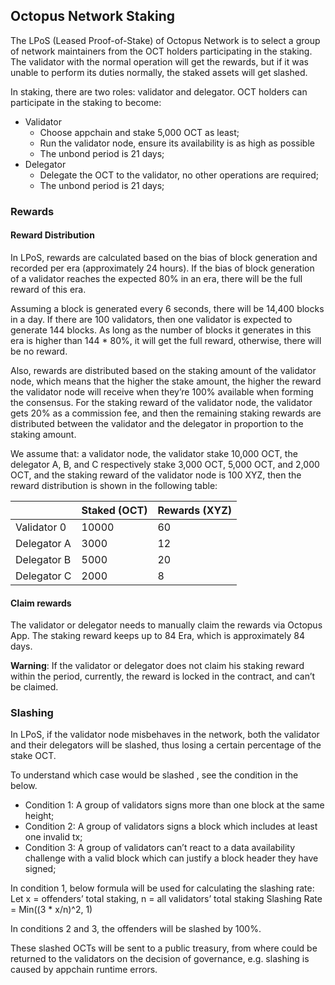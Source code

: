## Octopus Network Staking

The LPoS (Leased Proof-of-Stake) of Octopus Network is to select a group of network maintainers from the OCT holders participating in the staking. The validator with the normal operation will get the rewards, but if it was unable to perform its duties normally, the staked assets will get slashed.

In staking, there are two roles: validator and delegator. OCT holders can participate in the staking to become:

* Validator
    - Choose appchain and stake 5,000 OCT as least;
    - Run the validator node, ensure its availability is as high as possible
    - The unbond period is 21 days;
* Delegator
    - Delegate the OCT to the validator, no other operations are required;
    - The unbond period is 21 days;

### Rewards

#### Reward Distribution

In LPoS, rewards are calculated based on the bias of block generation and recorded per era (approximately 24 hours). If the bias of block generation of a validator reaches the expected 80% in an era, there will be the full reward of this era.

Assuming a block is generated every 6 seconds, there will be 14,400 blocks in a day. If there are 100 validators, then one validator is expected to generate 144 blocks. As long as the number of blocks it generates in this era is higher than 144 * 80%, it will get the full reward, otherwise, there will be no reward.

Also, rewards are distributed based on the staking amount of the validator node, which means that the higher the stake amount, the higher the reward the validator node will receive when they’re 100% available when forming the consensus. For the staking reward of the validator node, the validator gets 20% as a commission fee, and then the remaining staking rewards are distributed between the validator and the delegator in proportion to the staking amount.

We assume that: a validator node, the validator stake 10,000 OCT, the delegator A, B, and C respectively stake 3,000 OCT, 5,000 OCT, and 2,000 OCT, and the staking reward of the validator node is 100 XYZ, then the reward distribution is shown in the following table:

|             | Staked (OCT) | Rewards (XYZ) |
| ----------- | ------------ | ------------- |
| Validator 0 | 10000        | 60            |
| Delegator A | 3000         | 12            |
| Delegator B | 5000         | 20            |
| Delegator C | 2000         | 8             |

#### Claim rewards

The validator or delegator needs to manually claim the rewards via Octopus App. The staking reward keeps up to 84 Era, which is approximately 84 days.

**Warning**: If the validator or delegator does not claim his staking reward within the period, currently, the reward is locked in the contract, and can’t be claimed.

### Slashing

In LPoS, if the validator node misbehaves in the network, both the validator and their delegators will be slashed, thus losing a certain percentage of the stake OCT.

To understand which case would be slashed , see the condition in the below.

* Condition 1: A group of validators signs more than one block at the same height;
* Condition 2: A group of validators signs a block which includes at least one invalid tx;
* Condition 3: A group of validators can’t react to a data availability challenge with a valid block which can justify a block header they have signed;

In condition 1, below formula will be used for calculating the slashing rate:
Let x = offenders’ total staking, n = all validators’ total staking
Slashing Rate = Min((3 * x/n)^2, 1)

In conditions 2 and 3, the offenders will be slashed by 100%.

These slashed OCTs will be sent to a public treasury, from where could be returned to the validators on the decision of governance, e.g. slashing is caused by appchain runtime errors.
